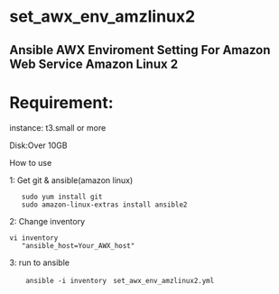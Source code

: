 # set_awx_env_amzlinux2

## Ansible AWX Enviroment Setting For Amazon Web Service Amazon Linux 2

# Requirement:

instance: t3.small or more

Disk:Over 10GB


How to use

1: Get git & ansible(amazon linux)

```
   sudo yum install git
   sudo amazon-linux-extras install ansible2
```

2: Change inventory

```
vi inventory
   "ansible_host=Your_AWX_host"
```

3: run to ansible

```
    ansible -i inventory　set_awx_env_amzlinux2.yml
```
